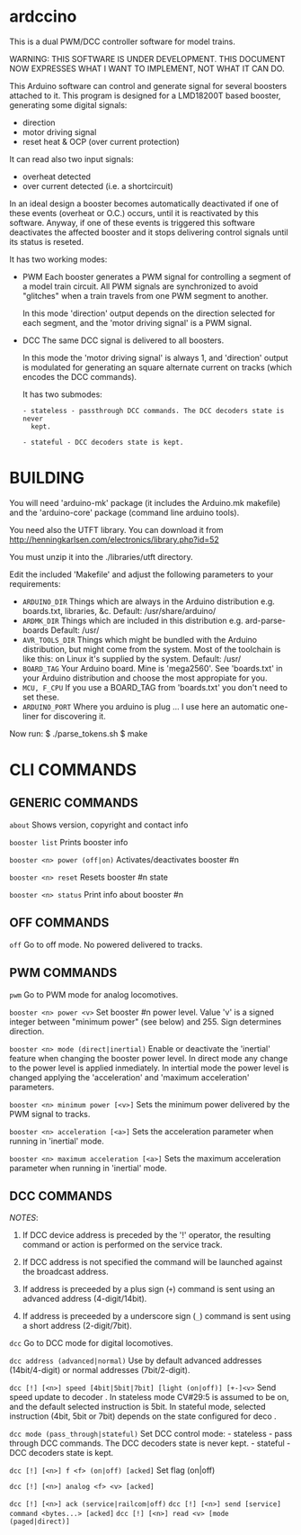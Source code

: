 ardccino
========

This is a dual PWM/DCC controller software for model trains.

WARNING: THIS SOFTWARE IS UNDER DEVELOPMENT. THIS DOCUMENT NOW EXPRESSES WHAT I
WANT TO IMPLEMENT, NOT WHAT IT CAN DO.

This Arduino software can control and generate signal for several boosters
attached to it. This program is designed for a LMD18200T based booster,
generating some digital signals:

  - direction
  - motor driving signal
  - reset heat & OCP (over current protection)

It can read also two input signals:

  - overheat detected
  - over current detected (i.e. a shortcircuit)

In an ideal design a booster becomes automatically deactivated if one of these
events (overheat or O.C.) occurs, until it is reactivated by this software.
Anyway, if one of these events is triggered this software deactivates the
affected booster and it stops delivering control signals until its status is
reseted.

It has two working modes:

  - PWM
      Each booster generates a PWM signal for controlling a segment of a model
      train circuit. All PWM signals are synchronized to avoid "glitches" when
      a train travels from one PWM segment to another.

      In this mode 'direction' output depends on the direction selected for
      each segment, and the 'motor driving signal' is a PWM signal.

  - DCC
      The same DCC signal is delivered to all boosters.

      In this mode the 'motor driving signal' is always 1, and 'direction'
      output is modulated for generating an square alternate current on tracks
      (which encodes the DCC commands).

      It has two submodes:

        - stateless - passthrough DCC commands. The DCC decoders state is never
          kept.

        - stateful - DCC decoders state is kept.


BUILDING
========

You will need 'arduino-mk' package (it includes the Arduino.mk makefile) and
the 'arduino-core' package (command line arduino tools).

You need also the UTFT library. You can download it from
  http://henningkarlsen.com/electronics/library.php?id=52

You must unzip it into the ./libraries/utft directory.

Edit the included 'Makefile' and adjust the following parameters to your
requirements:

  * `ARDUINO_DIR`
      Things which are always in the Arduino distribution e.g. boards.txt,
      libraries, &c.
      Default: /usr/share/arduino/
  * `ARDMK_DIR`
      Things which are included in this distribution e.g. ard-parse-boards
      Default: /usr/
  * `AVR_TOOLS_DIR`
      Things which might be bundled with the Arduino distribution, but might
      come from the system. Most of the toolchain is like this: on Linux it's
      supplied by the system.
      Default: /usr/
  * `BOARD_TAG`
      Your Arduino board. Mine is 'mega2560'. See 'boards.txt' in your Arduino
      distribution and choose the most appropiate for you.
  * `MCU, F_CPU`
      If you use a BOARD_TAG from 'boards.txt' you don't need to set these.
  * `ARDUINO_PORT`
      Where you arduino is plug ... I use here an automatic one-liner for
      discovering it.

Now run:
    $ ./parse_tokens.sh
    $ make


CLI COMMANDS
============

GENERIC COMMANDS
----------------

`about`
  Shows version, copyright and contact info

`booster list`
  Prints booster info

`booster <n> power (off|on)`
  Activates/deactivates booster #n

`booster <n> reset`
  Resets booster #n state

`booster <n> status`
  Print info about booster #n

OFF COMMANDS
------------

`off`
  Go to off mode. No powered delivered to tracks.

PWM COMMANDS
------------

`pwm`
  Go to PWM mode for analog locomotives.

`booster <n> power <v>`
  Set booster #n power level. Value 'v' is a signed integer between "minimum
  power" (see below) and 255. Sign determines direction.

`booster <n> mode (direct|inertial)`
  Enable or deactivate the 'inertial' feature when changing the booster power
  level. In direct mode any change to the power level is applied inmediately.
  In intertial mode the power level is changed applying the 'acceleration' and
  'maximum acceleration' parameters.

`booster <n> minimum power [<v>]`
  Sets the minimum power delivered by the PWM signal to tracks.

`booster <n> acceleration [<a>]`
  Sets the acceleration parameter when running in 'inertial' mode.

`booster <n> maximum acceleration [<a>]`
  Sets the maximum acceleration parameter when running in 'inertial' mode.

DCC COMMANDS
------------

*NOTES*:
  1. If DCC device address is preceded by the '!' operator, the resulting command
     or action is performed on the service track.

  2. If DCC address is not specified the command will be launched against the
     broadcast address.

  3. If address is preceeded by a plus sign (`+`) command is sent using an
     advanced address (4-digit/14bit).

  4. If address is preceeded by a underscore sign (`_`) command is sent using a
     short address (2-digit/7bit).

`dcc`
  Go to DCC mode for digital locomotives.

`dcc address (advanced|normal)`
  Use by default advanced addresses (14bit/4-digit) or normal addresses (7bit/2-digit).

`dcc [!] [<n>] speed [4bit|5bit|7bit] [light (on|off)] [+-]<v>`
  Send speed update to decoder <n>. In stateless mode CV#29:5 is assumed to be
  on, and the default selected instruction is 5bit. In stateful mode, selected
  instruction (4bit, 5bit or 7bit) depends on the state configured for deco
  <n>.


`dcc mode (pass_through|stateful)`
  Set DCC control mode:
    - stateless - pass through DCC commands. The DCC decoders state is never
      kept.
    - stateful - DCC decoders state is kept.

`dcc [!] [<n>] f <f> (on|off) [acked]`
  Set flag <f> (on|off)

`dcc [!] [<n>] analog <f> <v> [acked]`

`dcc [!] [<n>] ack (service|railcom|off)`
`dcc [!] [<n>] send [service] command <bytes...> [acked]`
`dcc [!] [<n>] read <v> [mode (paged|direct)]`
